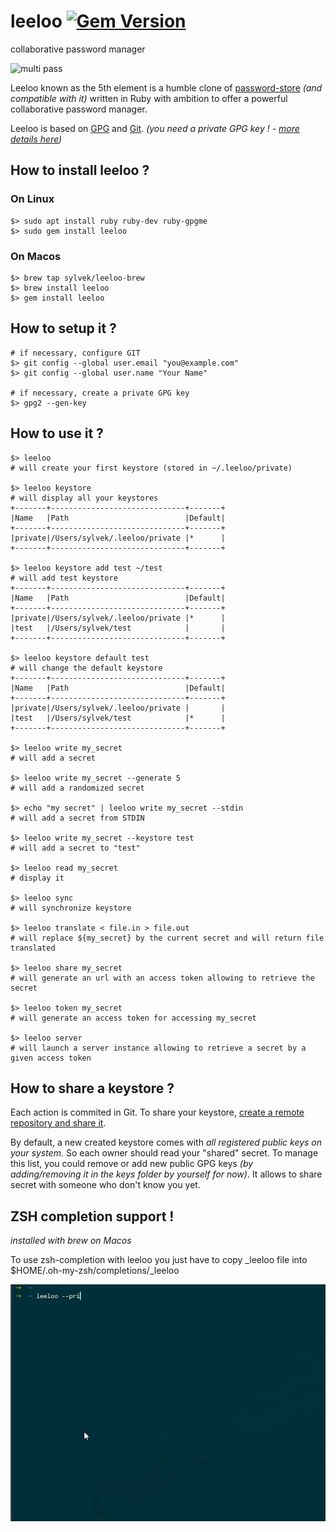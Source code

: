 # leeloo [![Gem Version](https://badge.fury.io/rb/leeloo.svg)](https://badge.fury.io/rb/leeloo)
collaborative password manager

![multi pass](https://media.giphy.com/media/dVneNbpJiD2AU/giphy.gif)

Leeloo known as the 5th element is a humble clone of [password-store](https://www.passwordstore.org/) _(and compatible with it)_ written in Ruby with ambition to offer a powerful collaborative password manager.

Leeloo is based on [GPG](https://gnupg.org/) and [Git](https://git-scm.com/). _(you need a private GPG key ! - [more details here](https://www.gnupg.org/gph/en/manual/c14.html))_

## How to install leeloo ?

### On Linux

```
$> sudo apt install ruby ruby-dev ruby-gpgme
$> sudo gem install leeloo
```

### On Macos

```
$> brew tap sylvek/leeloo-brew
$> brew install leeloo
$> gem install leeloo
```

## How to setup it ?

```
# if necessary, configure GIT
$> git config --global user.email "you@example.com"
$> git config --global user.name "Your Name"

# if necessary, create a private GPG key
$> gpg2 --gen-key
```

## How to use it ?

```
$> leeloo
# will create your first keystore (stored in ~/.leeloo/private)

$> leeloo keystore
# will display all your keystores
+-------+------------------------------+-------+
|Name   |Path                          |Default|
+-------+------------------------------+-------+
|private|/Users/sylvek/.leeloo/private |*      |
+-------+------------------------------+-------+

$> leeloo keystore add test ~/test
# will add test keystore
+-------+------------------------------+-------+
|Name   |Path                          |Default|
+-------+------------------------------+-------+
|private|/Users/sylvek/.leeloo/private |*      |
|test   |/Users/sylvek/test            |       |
+-------+------------------------------+-------+

$> leeloo keystore default test
# will change the default keystore
+-------+------------------------------+-------+
|Name   |Path                          |Default|
+-------+------------------------------+-------+
|private|/Users/sylvek/.leeloo/private |       |
|test   |/Users/sylvek/test            |*      |
+-------+------------------------------+-------+

$> leeloo write my_secret
# will add a secret

$> leeloo write my_secret --generate 5
# will add a randomized secret

$> echo "my secret" | leeloo write my_secret --stdin
# will add a secret from STDIN

$> leeloo write my_secret --keystore test
# will add a secret to "test"

$> leeloo read my_secret
# display it

$> leeloo sync
# will synchronize keystore

$> leeloo translate < file.in > file.out
# will replace ${my_secret} by the current secret and will return file translated

$> leeloo share my_secret
# will generate an url with an access token allowing to retrieve the secret

$> leeloo token my_secret
# will generate an access token for accessing my_secret

$> leeloo server
# will launch a server instance allowing to retrieve a secret by a given access token
```

## How to share a keystore ?

Each action is commited in Git. To share your keystore, [create a remote repository and share it](https://git-scm.com/book/en/v2/Git-Basics-Working-with-Remotes).

By default, a new created keystore comes with *all registered public keys on your system*. So each owner should read your "shared" secret. To manage this list, you could remove or add new public GPG keys _(by adding/removing it in the keys folder by yourself for now)_. It allows to share secret with someone who don't know you yet.


## ZSH completion support !

_installed with brew on Macos_

To use zsh-completion with leeloo you just have to copy _leeloo file into $HOME/.oh-my-zsh/completions/_leeloo

![demo](leeloo.gif)
